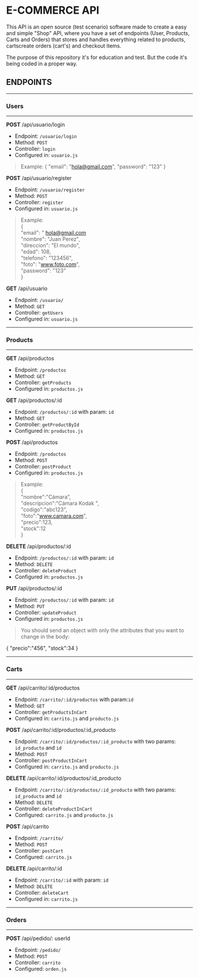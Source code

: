 # E-COMMERCE API

This API is an open source (test scenario) software made to create a easy and simple "Shop" API, where you have a set of endpoints (User, Products, Carts and Orders)  that stores and handles everything related to products, cartscreate orders (cart's) and checkout items.

The purpose of this repository it's for education and test. But the code it's being coded in a proper way.

## ENDPOINTS  


-----------------------

### Users

-----------------------

**POST** /api/usuario/login

*	Endpoint: `/usuario/login`
*	Method: `POST`
*	Controller: `login`
*	Configured in: ` usuario.js `

> Example:
{
  "email": "hola@gmail.com",
  "password": "123"
}

**POST** /api/usuario/register

*	Endpoint: `/usuario/register`
*	Method: `POST`
*	Controller: `register`
*	Configured in: ` usuario.js `

> Example:  
{  
   "email": " hola@gmail.com  
   "nombre": "Juan Perez",  
   "direccion": "El mundo",  
   "edad": 108,  
   "telefono": "123456",  
   "foto": "www.foto.com",  
   "password": "123"  
  }

**GET** /api/usuario

*	Endpoint: `/usuario/`
*	Method: `GET`
*	Controller: `getUsers`
*	Configured in: `usuario.js`


-----------------------

### Products

-----------------------

**GET** /api/productos

*	Endpoint: `/productos`
*	Method: `GET`
*	Controller: `getProducts` 
*	Configured in: ` productos.js `

**GET** /api/productos/:id

*	Endpoint: `/productos/:id` with param: `id`
*	Method: `GET`
*	Controller: `getProductById`
*	Configured in: ` productos.js `

**POST** /api/productos

*	Endpoint: `/productos` 
*	Method: `POST`
*	Controller: `postProduct`
*	Configured in: ` productos.js `

> Example:  
{  
   "nombre":"Cámara",  
   "descripcion":"Cámara Kodak ",  
   "codigo":"abc123",  
   "foto":"www.camara.com",  
   "precio":123,  
   "stock":12  
}

**DELETE** /api/productos/:id

*	Endpoint: `/productos/:id` with param: `id`
*	Method: `DELETE`
*	Controller: `deleteProduct`
*	Configured in: ` productos.js `

**PUT** /api/productos/:id

*	Endpoint: `/productos/:id` with param: `id`
*	Method: `PUT`
*	Controller: `updateProduct`
*	Configured in: `productos.js`

> You should send an object with only the attributes that you want to change in the body:

{
  "precio":"456",
  "stock":34
}



-----------------------

### Carts

-----------------------

**GET** /api/carrito/:id/productos

*	Endpoint: `/carrito/:id/productos` with param:`id`
*	Method: `GET`
*	Controller: `getProductsInCart`
*	Configured in: `carrito.js` and `producto.js`

**POST** /api/carrito/:id/productos/:id_producto

*	Endpoint: `/carrito/:id/productos/:id_producto` with two params: `id_producto` and `id`
*	Method: `POST`
*	Controller: `postProductInCart`
*	Configured in: `carrito.js` and `producto.js`

**DELETE** /api/carrito/:id/productos/:id_producto

*	Endpoint: `/carrito/:id/productos/:id_producto` with two params: `id_producto` and `id`
*	Method: `DELETE`
*	Controller: `deleteProductInCart`
*	Configured: `carrito.js` and `producto.js`

**POST** /api/carrito

*	Endpoint: `/carrito/`
*	Method: `POST`
*	Controller: `postCart`
*	Configured: `carrito.js`

**DELETE** /api/carrito/:id

*	Endpoint: `/carrito/:id` with param: `id`
*	Method: `DELETE`
*	Controller: `deleteCart`
*	Configured in: `carrito.js`

-----------------------

### Orders

-----------------------

**POST** /api/pedido/: userId

*	Endpoint: `/pedido/`
*	Method: `POST`
*	Controller: `carrito`
*	Configured: `orden.js`
